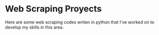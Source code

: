 # Web Scraping Proyects 

Here are some web scraping codes writen in python that I've worked on to develop my skills in this area. 
